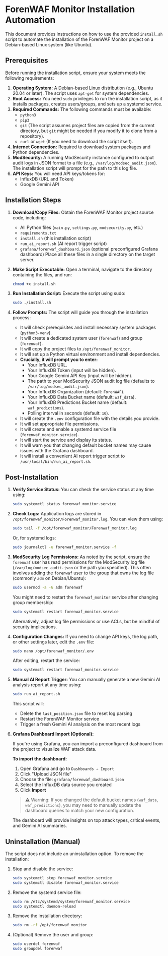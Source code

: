 # ForenWAF Monitor Installation Automation

This document provides instructions on how to use the provided `install.sh` script to automate the installation of the ForenWAF Monitor project on a Debian-based Linux system (like Ubuntu).

## Prerequisites

Before running the installation script, ensure your system meets the following requirements:

1.  **Operating System:** A Debian-based Linux distribution (e.g., Ubuntu 20.04 or later). The script uses `apt-get` for system dependencies.
2.  **Root Access:** You need `sudo` privileges to run the installation script, as it installs packages, creates users/groups, and sets up a systemd service.
3.  **Required Commands:** The following commands must be available:
    *   `python3`
    *   `pip3`
    *   `git` (The script assumes project files are copied from the current directory, but `git` might be needed if you modify it to clone from a repository).
    *   `curl` or `wget` (If you need to download the script itself).
4.  **Internet Connection:** Required to download system packages and Python dependencies.
5.  **ModSecurity:** A running ModSecurity instance configured to output audit logs in JSON format to a file (e.g., `/var/log/modsec_audit.json`). The installation script will prompt for the path to this log file.
6.  **API Keys:** You will need API keys/tokens for:
    *   InfluxDB (URL and Token)
    *   Google Gemini API

## Installation Steps

1.  **Download/Copy Files:** Obtain the ForenWAF Monitor project source code, including:
    *   All Python files (`main.py`, `settings.py`, `modsecurity.py`, etc.)
    *   `requirements.txt`
    *   `install.sh` (this installation script)
    *   `run_ai_report.sh` (AI report trigger script)
    *   `grafana/forenwaf_dashboard.json` (optional preconfigured Grafana dashboard)
    Place all these files in a single directory on the target server.

2.  **Make Script Executable:** Open a terminal, navigate to the directory containing the files, and run:
    ```bash
    chmod +x install.sh
    ```

3.  **Run Installation Script:** Execute the script using sudo:
    ```bash
    sudo ./install.sh
    ```

4.  **Follow Prompts:** The script will guide you through the installation process:
    *   It will check prerequisites and install necessary system packages (`python3-venv`).
    *   It will create a dedicated system user (`forenwaf`) and group (`forenwaf`).
    *   It will copy the project files to `/opt/forenwaf_monitor`.
    *   It will set up a Python virtual environment and install dependencies.
    *   **Crucially, it will prompt you to enter:**
        *   Your InfluxDB URL.
        *   Your InfluxDB Token (input will be hidden).
        *   Your Google Gemini API Key (input will be hidden).
        *   The path to your ModSecurity JSON audit log file (defaults to `/var/log/modsec_audit.json`).
        *   Your InfluxDB Organization (default: `ForenWAF`).
        *   Your InfluxDB Data Bucket name (default: `waf_data`).
        *   Your InfluxDB Predictions Bucket name (default: `waf_predictions`).
        *   Polling interval in seconds (default: `10`).
    *   It will create the `.env` configuration file with the details you provide.
    *   It will set appropriate file permissions.
    *   It will create and enable a systemd service file (`forenwaf_monitor.service`).
    *   It will start the service and display its status.
    *   It will warn you that changing default bucket names may cause issues with the Grafana dashboard.
    *   It will install a convenient AI report trigger script to `/usr/local/bin/run_ai_report.sh`.

## Post-Installation

1.  **Verify Service Status:** You can check the service status at any time using:
    ```bash
    sudo systemctl status forenwaf_monitor.service
    ```

2.  **Check Logs:** Application logs are stored in `/opt/forenwaf_monitor/Forenwaf_monitor.log`. You can view them using:
    ```bash
    sudo tail -f /opt/forenwaf_monitor/Forenwaf_monitor.log
    ```
    Or, for systemd logs:
    ```bash
    sudo journalctl -u forenwaf_monitor.service -f
    ```

3.  **ModSecurity Log Permissions:** As noted by the script, ensure the `forenwaf` user has read permissions for the ModSecurity log file (`/var/log/modsec_audit.json` or the path you specified). This often involves adding the `forenwaf` user to the group that owns the log file (commonly `adm` on Debian/Ubuntu):
    ```bash
    sudo usermod -a -G adm forenwaf
    ```
    You might need to restart the `forenwaf_monitor` service after changing group membership:
    ```bash
    sudo systemctl restart forenwaf_monitor.service
    ```
    Alternatively, adjust log file permissions or use ACLs, but be mindful of security implications.

4.  **Configuration Changes:** If you need to change API keys, the log path, or other settings later, edit the `.env` file:
    ```bash
    sudo nano /opt/forenwaf_monitor/.env
    ```
    After editing, restart the service:
    ```bash
    sudo systemctl restart forenwaf_monitor.service
    ```

5.  **Manual AI Report Trigger:**
    You can manually generate a new Gemini AI analysis report at any time using:
    ```bash
    sudo run_ai_report.sh
    ```
    This script will:
    - Delete the `last_position.json` file to reset log parsing
    - Restart the ForenWAF Monitor service
    - Trigger a fresh Gemini AI analysis on the most recent logs

6.  **Grafana Dashboard Import (Optional):**

    If you're using Grafana, you can import a preconfigured dashboard from the project to visualize WAF attack data.

    **To import the dashboard:**
    1. Open Grafana and go to `Dashboards → Import`
    2. Click "Upload JSON file"
    3. Choose the file: `grafana/forenwaf_dashboard.json`
    4. Select the InfluxDB data source you created
    5. Click **Import**

    > ⚠️ Warning: If you changed the default bucket names (`waf_data`, `waf_predictions`), you may need to manually update the dashboard queries to match your new configuration.

    The dashboard will provide insights on top attack types, critical events, and Gemini AI summaries.

## Uninstallation (Manual)

The script does not include an uninstallation option. To remove the installation:

1.  Stop and disable the service:
    ```bash
    sudo systemctl stop forenwaf_monitor.service
    sudo systemctl disable forenwaf_monitor.service
    ```
2.  Remove the systemd service file:
    ```bash
    sudo rm /etc/systemd/system/forenwaf_monitor.service
    sudo systemctl daemon-reload
    ```
3.  Remove the installation directory:
    ```bash
    sudo rm -rf /opt/forenwaf_monitor
    ```
4.  (Optional) Remove the user and group:
    ```bash
    sudo userdel forenwaf
    sudo groupdel forenwaf
    ```

